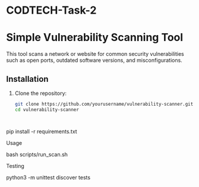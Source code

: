 # CODTECH-Task-2


# Simple Vulnerability Scanning Tool

This tool scans a network or website for common security vulnerabilities such as open ports, outdated software versions, and misconfigurations.

## Installation

1. Clone the repository:
   ```bash
   git clone https://github.com/yourusername/vulnerability-scanner.git
   cd vulnerability-scanner




pip install -r requirements.txt


Usage

bash scripts/run_scan.sh


Testing

python3 -m unittest discover tests

